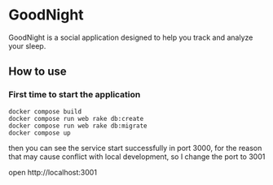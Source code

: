 # GoodNight

GoodNight is a social application designed to help you track and analyze your sleep.

## How to use

### First time to start the application

```shell
docker compose build
docker compose run web rake db:create
docker compose run web rake db:migrate
docker compose up
```
then you can see the service start successfully in port 3000, for the reason that may cause conflict with local development, so I change the port to 3001

open http://localhost:3001


